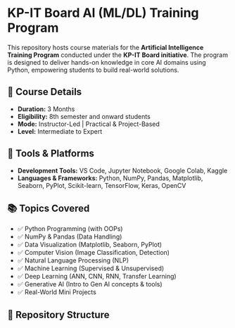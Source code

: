 # KP-IT Board AI (ML/DL) Training Program

This repository hosts course materials for the **Artificial Intelligence Training Program** conducted under the **KP-IT Board initiative**. The program is designed to deliver hands-on knowledge in core AI domains using Python, empowering students to build real-world solutions.

## 📌 Course Details

- **Duration:** 3 Months  
- **Eligibility:** 8th semester and onward students  
- **Mode:** Instructor-Led | Practical & Project-Based  
- **Level:** Intermediate to Expert

## 🧰 Tools & Platforms

- **Development Tools:** VS Code, Jupyter Notebook, Google Colab, Kaggle  
- **Languages & Frameworks:** Python, NumPy, Pandas, Matplotlib, Seaborn, PyPlot, Scikit-learn, TensorFlow, Keras, OpenCV

## 📚 Topics Covered

- ✅ Python Programming (with OOPs)
- ✅ NumPy & Pandas (Data Handling)
- ✅ Data Visualization (Matplotlib, Seaborn, PyPlot)
- ✅ Computer Vision (Image Classification, Detection)
- ✅ Natural Language Processing (NLP)
- ✅ Machine Learning (Supervised & Unsupervised)
- ✅ Deep Learning (ANN, CNN, RNN, Transfer Learning)
- ✅ Generative AI (Intro to Gen AI concepts & tools)
- ✅ Real-World Mini Projects

## 📁 Repository Structure

